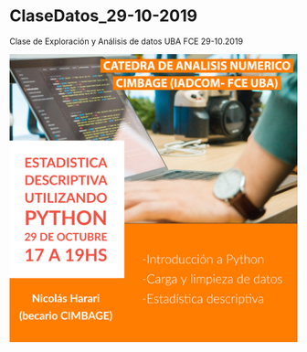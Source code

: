 # ClaseDatos_29-10-2019
 Clase de Exploración y Análisis de datos UBA FCE 29-10.2019

<center><img src = AnalisisDatos.assets/title.png /></center>
